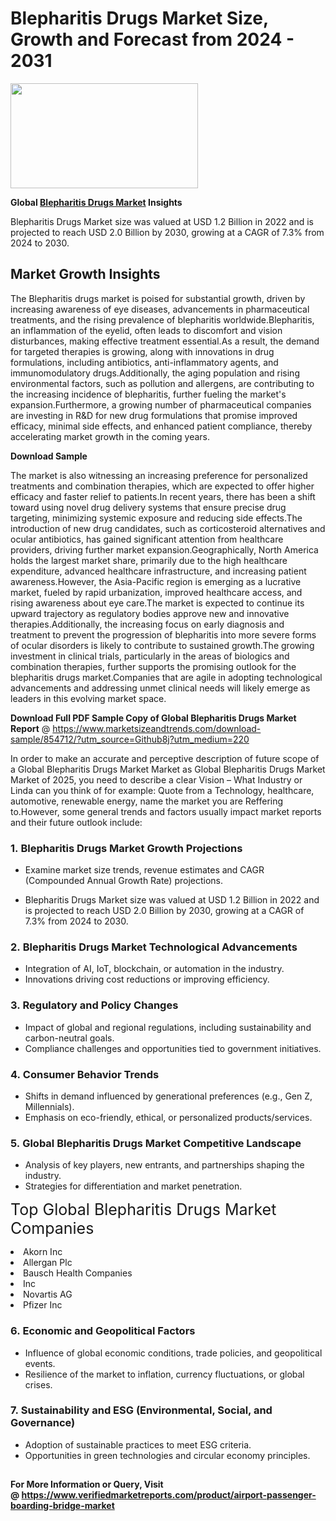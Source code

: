 <H1>Blepharitis Drugs Market Size, Growth and Forecast from 2024 - 2031</H1><img class="aligncenter size-medium wp-image-584254" src="https://thirdeyenews.in/wp-content/uploads/2024/09/Global-Market-Research-300x168.jpeg" alt="" width="300" height="168" /><p><strong>Global&nbsp;<a href="https://www.marketsizeandtrends.com/download-sample/854712/?utm_source=Github8j?utm_medium=220">Blepharitis Drugs Market</a> Insights</strong></p><p>Blepharitis Drugs Market size was valued at USD 1.2 Billion in 2022 and is projected to reach USD 2.0 Billion by 2030, growing at a CAGR of 7.3% from 2024 to 2030.</p><p><h2>Market Growth Insights</h2> <p>The Blepharitis drugs market is poised for substantial growth, driven by increasing awareness of eye diseases, advancements in pharmaceutical treatments, and the rising prevalence of blepharitis worldwide.Blepharitis, an inflammation of the eyelid, often leads to discomfort and vision disturbances, making effective treatment essential.As a result, the demand for targeted therapies is growing, along with innovations in drug formulations, including antibiotics, anti-inflammatory agents, and immunomodulatory drugs.Additionally, the aging population and rising environmental factors, such as pollution and allergens, are contributing to the increasing incidence of blepharitis, further fueling the market's expansion.Furthermore, a growing number of pharmaceutical companies are investing in R&D for new drug formulations that promise improved efficacy, minimal side effects, and enhanced patient compliance, thereby accelerating market growth in the coming years.</p> <p><strong>Download Sample</strong></p> <p>The market is also witnessing an increasing preference for personalized treatments and combination therapies, which are expected to offer higher efficacy and faster relief to patients.In recent years, there has been a shift toward using novel drug delivery systems that ensure precise drug targeting, minimizing systemic exposure and reducing side effects.The introduction of new drug candidates, such as corticosteroid alternatives and ocular antibiotics, has gained significant attention from healthcare providers, driving further market expansion.Geographically, North America holds the largest market share, primarily due to the high healthcare expenditure, advanced healthcare infrastructure, and increasing patient awareness.However, the Asia-Pacific region is emerging as a lucrative market, fueled by rapid urbanization, improved healthcare access, and rising awareness about eye care.The market is expected to continue its upward trajectory as regulatory bodies approve new and innovative therapies.Additionally, the increasing focus on early diagnosis and treatment to prevent the progression of blepharitis into more severe forms of ocular disorders is likely to contribute to sustained growth.The growing investment in clinical trials, particularly in the areas of biologics and combination therapies, further supports the promising outlook for the blepharitis drugs market.Companies that are agile in adopting technological advancements and addressing unmet clinical needs will likely emerge as leaders in this evolving market space.</p> <p><span class=""><strong>Download Full PDF Sample Copy of Global Blepharitis Drugs Market Report</strong> @ <a href="https://www.marketsizeandtrends.com/download-sample/854712/?utm_source=Github8j?utm_medium=220" target="_blank">https://www.marketsizeandtrends.com/download-sample/854712/?utm_source=Github8j?utm_medium=220</a></span></p><p>In order to make an accurate and perceptive description of future scope of a Global&nbsp;Blepharitis Drugs Market Market as Global&nbsp;Blepharitis Drugs Market Market of 2025, you need to describe a clear Vision &ndash; What Industry or Linda can you think of for example: Quote from a Technology, healthcare, automotive, renewable energy, name the market you are Reffering to.However, some general trends and factors usually impact market reports and their future outlook include:</p><h3>1.&nbsp;<strong>Blepharitis Drugs Market Growth Projections</strong></h3><ul><li>Examine market size trends, revenue estimates and CAGR (Compounded Annual Growth Rate) projections.</li><li><p>Blepharitis Drugs Market size was valued at USD 1.2 Billion in 2022 and is projected to reach USD 2.0 Billion by 2030, growing at a CAGR of 7.3% from 2024 to 2030.</p></li></ul><h3>2.&nbsp;<strong>Blepharitis Drugs Market Technological Advancements</strong></h3><ul><li>Integration of AI, IoT, blockchain, or automation in the industry.</li><li>Innovations driving cost reductions or improving efficiency.</li></ul><h3>3.&nbsp;<strong>Regulatory and Policy Changes</strong></h3><ul><li>Impact of global and regional regulations, including sustainability and carbon-neutral goals.</li><li>Compliance challenges and opportunities tied to government initiatives.</li></ul><h3>4.&nbsp;<strong>Consumer Behavior Trends</strong></h3><ul><li>Shifts in demand influenced by generational preferences (e.g., Gen Z, Millennials).</li><li>Emphasis on eco-friendly, ethical, or personalized products/services.</li></ul><h3>5.&nbsp;<strong>Global Blepharitis Drugs Market Competitive Landscape</strong></h3><ul><li>Analysis of key players, new entrants, and partnerships shaping the industry.</li><li>Strategies for differentiation and market penetration.</li></ul><p data-pm-slice="1 1 []"><span style="color: inherit; font-family: inherit; font-size: 25px;">Top Global Blepharitis Drugs Market Companies</span></p><div class="" data-test-id=""><p><li>Akorn Inc</li><li> Allergan Plc</li><li> Bausch Health Companies</li><li> Inc</li><li> Novartis AG</li><li> Pfizer Inc</li></p></div><h3>6.&nbsp;<strong>Economic and Geopolitical Factors</strong></h3><ul><li>Influence of global economic conditions, trade policies, and geopolitical events.</li><li>Resilience of the market to inflation, currency fluctuations, or global crises.</li></ul><h3>7.&nbsp;<strong>Sustainability and ESG (Environmental, Social, and Governance)</strong></h3><ul><li>Adoption of sustainable practices to meet ESG criteria.</li><li>Opportunities in green technologies and circular economy principles.</li></ul><h2><strong style="font-size: 14px;">For More Information or Query, Visit @&nbsp;</strong><a style="background-color: #ffffff; font-size: 14px;" href="https://www.marketsizeandtrends.com/report/blepharitis-drugs-market/" target="_blank">https://www.verifiedmarketreports.com/product/airport-passenger-boarding-bridge-market</a></h2>